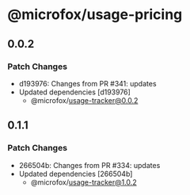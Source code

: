 # @microfox/usage-pricing

## 0.0.2

### Patch Changes

- d193976: Changes from PR #341: updates
- Updated dependencies [d193976]
  - @microfox/usage-tracker@0.0.2

## 0.1.1

### Patch Changes

- 266504b: Changes from PR #334: updates
- Updated dependencies [266504b]
  - @microfox/usage-tracker@1.0.2
